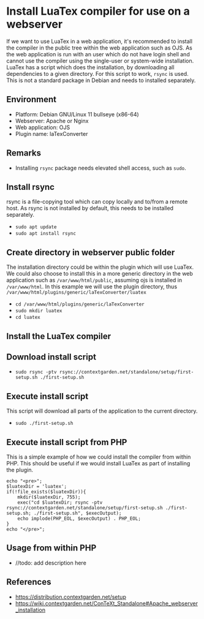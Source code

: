 # Install LuaTex compiler for use on a webserver

If we want to use LuaTex in a web application, it's recommended to install the compiler in the public tree within the web application such as OJS.
As the web application is run with an user which do not have login shell and cannot use the compiler using the single-user or system-wide installation.
LuaTex has a script which does the installation, by downloading all dependencies to a given directory. 
For this script to work, `rsync` is used. This is not a standard package in Debian and needs to installed separately.

## Environment
- Platform: Debian GNU/Linux 11 bullseye (x86-64)
- Webserver: Apache or Nginx
- Web application: OJS
- Plugin name: laTexConverter

## Remarks
- Installing `rsync` package needs elevated shell access, such as `sudo`.

## Install rsync
rsync is a file-copying tool which can copy locally and to/from a remote host. As rsync is not installed by default, this needs to be installed separately.
- `sudo apt update`
- `sudo apt install rsync`

## Create directory in webserver public folder
The installation directory could be within the plugin which will use LuaTex. We could also choose to install this in a more generic directory in the web application such as `/var/www/html/public`, assuming ojs is installed in `/var/www/html`. In this
example we will use the plugin directory, thus `/var/www/html/plugins/generic/laTexConverter/luatex`
- `cd /var/www/html/plugins/generic/laTexConverter`
- `sudo mkdir luatex`
- `cd luatex`

## Install the LuaTex compiler

## Download install script
- `sudo rsync -ptv rsync://contextgarden.net/standalone/setup/first-setup.sh ./first-setup.sh`

## Execute install script
This script will download all parts of the application to the current directory.
- `sudo ./first-setup.sh`

## Execute install script from PHP
This is a simple example of how we could install the compiler from within PHP. This should be useful if we would install LuaTex as part of installing the plugin.
```
echo "<pre>";
$luatexDir = 'luatex';
if(!file_exists($luatexDir)){
    mkdir($luatexDir, 755);
    exec("cd $luatexDir; rsync -ptv rsync://contextgarden.net/standalone/setup/first-setup.sh ./first-setup.sh; ./first-setup.sh", $execOutput);
    echo implode(PHP_EOL, $execOutput) . PHP_EOL;
}
echo "</pre>";
```

## Usage from within PHP
- //todo: add description here

## References
- https://distribution.contextgarden.net/setup
- https://wiki.contextgarden.net/ConTeXt_Standalone#Apache_webserver_installation
